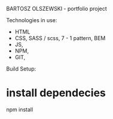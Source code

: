 BARTOSZ OLSZEWSKI - portfolio project

Technologies in use:
- HTML
- CSS, SASS / scss, 7 - 1 pattern, BEM
- JS,
- NPM,
- GIT,

Build Setup:

# install dependecies
npm install

